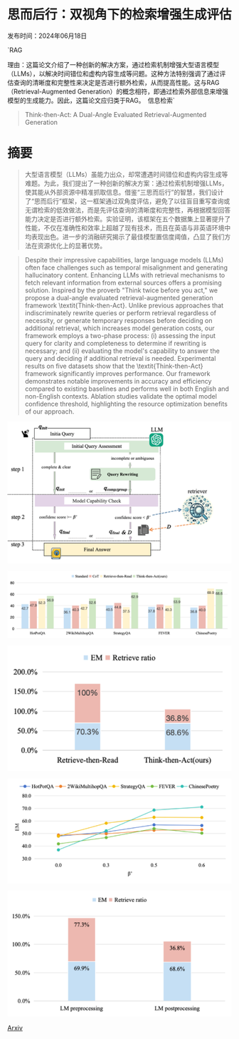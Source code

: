 # 思而后行：双视角下的检索增强生成评估

发布时间：2024年06月18日

`RAG

理由：这篇论文介绍了一种创新的解决方案，通过检索机制增强大型语言模型（LLMs），以解决时间错位和虚构内容生成等问题。这种方法特别强调了通过评估查询的清晰度和完整性来决定是否进行额外检索，从而提高性能。这与RAG（Retrieval-Augmented Generation）的概念相符，即通过检索外部信息来增强模型的生成能力。因此，这篇论文应归类于RAG。` `信息检索`

> Think-then-Act: A Dual-Angle Evaluated Retrieval-Augmented Generation

# 摘要

> 大型语言模型（LLMs）虽能力出众，却常遭遇时间错位和虚构内容生成等难题。为此，我们提出了一种创新的解决方案：通过检索机制增强LLMs，使其能从外部资源中精准抓取信息。借鉴“三思而后行”的智慧，我们设计了“思而后行”框架，这一框架通过双角度评估，避免了以往盲目重写查询或无谓检索的低效做法，而是先评估查询的清晰度和完整性，再根据模型回答能力决定是否进行额外检索。实验证明，该框架在五个数据集上显著提升了性能，不仅在准确性和效率上超越了现有技术，而且在英语与非英语环境中均表现出色。进一步的消融研究揭示了最佳模型置信度阈值，凸显了我们方法在资源优化上的显著优势。

> Despite their impressive capabilities, large language models (LLMs) often face challenges such as temporal misalignment and generating hallucinatory content. Enhancing LLMs with retrieval mechanisms to fetch relevant information from external sources offers a promising solution. Inspired by the proverb "Think twice before you act," we propose a dual-angle evaluated retrieval-augmented generation framework \textit{Think-then-Act}. Unlike previous approaches that indiscriminately rewrite queries or perform retrieval regardless of necessity, or generate temporary responses before deciding on additional retrieval, which increases model generation costs, our framework employs a two-phase process: (i) assessing the input query for clarity and completeness to determine if rewriting is necessary; and (ii) evaluating the model's capability to answer the query and deciding if additional retrieval is needed. Experimental results on five datasets show that the \textit{Think-then-Act} framework significantly improves performance. Our framework demonstrates notable improvements in accuracy and efficiency compared to existing baselines and performs well in both English and non-English contexts. Ablation studies validate the optimal model confidence threshold, highlighting the resource optimization benefits of our approach.

![思而后行：双视角下的检索增强生成评估](../../../paper_images/2406.13050/x1.png)

![思而后行：双视角下的检索增强生成评估](../../../paper_images/2406.13050/x2.png)

![思而后行：双视角下的检索增强生成评估](../../../paper_images/2406.13050/x3.png)

![思而后行：双视角下的检索增强生成评估](../../../paper_images/2406.13050/x4.png)

![思而后行：双视角下的检索增强生成评估](../../../paper_images/2406.13050/x5.png)

[Arxiv](https://arxiv.org/abs/2406.13050)